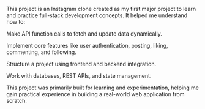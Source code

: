 This project is an Instagram clone created as my first major project to learn and practice full-stack development concepts. It helped me understand how to:

Make API function calls to fetch and update data dynamically.

Implement core features like user authentication, posting, liking, commenting, and following.

Structure a project using frontend and backend integration.

Work with databases, REST APIs, and state management.

This project was primarily built for learning and experimentation, helping me gain practical experience in building a real-world web application from scratch.
